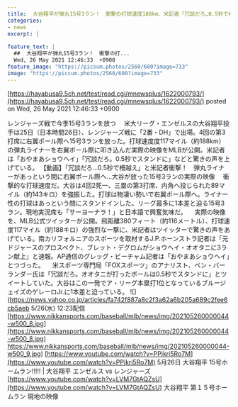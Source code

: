 ```yaml
---
title:  大谷翔平が弾丸15号3ラン！　衝撃の打球速度188km、米記者「冗談だろ…0.5秒で柵越え」  
categories:
- news
excerpt: |
  
feature_text: |
  ##  大谷翔平が弾丸15号3ラン！　衝撃の打...
  Wed, 26 May 2021 12:46:33  +0900
feature_image: "https://picsum.photos/2560/600?image=733"
image: "https://picsum.photos/2560/600?image=733"
---
```


[https://hayabusa9.5ch.net/test/read.cgi/mnewsplus/1622000793/](https://hayabusa9.5ch.net/test/read.cgi/mnewsplus/1622000793/)
posted on Wed, 26 May 2021 12:46:33  +0900

<!--more-->

レンジャーズ戦で今季15号3ランを放つ 　米大リーグ・エンゼルスの大谷翔平投手は25日（日本時間26日）、レンジャーズ戦に「2番・DH」で出場。4回の第3打席に右翼ポール際へ15号3ランを放った。打球速度度117マイル（約188km）の弾丸ライナーを右翼ポール際に叩き込んだ実際の映像をMLBが公開。米記者は「おやまあショウヘイ」「冗談だろ。0.5秒でスタンドに」などと驚きの声を上げている。 【動画】「冗談だろ…0.5秒で柵越え」と米記者衝撃！　弾丸ライナーがあっという間に右翼ポール際へ…大谷が放った15号3ランの実際の映像 　衝撃的な打球速度だ。大谷は4回2死一、三塁の第3打席、内角へ投じられた89マイル（約143キロ）を強振した。打球は物凄い勢いで右翼ポール際へ。ライナー性の打球はあっという間にスタンドインした。リーグ最多に1本差と迫る15号3ラン。現地実況席も「サーヨーナラ！」と日本語で興奮気味だ。 　実際の映像を、MLB公式ツイッターが公開。飛距離380フィート（約116メートル）、打球速度117マイル（約188キロ）の強烈な一撃に、米記者はツイッターで驚きの声をあげている。南カリフォルニアのスポーツを取材するJ.P.ホーンストラ記者は「元ドジャースのプロスペクト、ブレット・デグロムがショウヘイ・オオタニに3ラン献上」と速報。AP通信のグレッグ・ビーチャム記者は「おやまあショウヘイ」とつづった。 　米スポーツ専門局「FOXスポーツ」のアナリスト、ベン・バーランダー氏は「冗談だろ。オオタニが打ったボールは0.5秒でスタンドに」とツイートしていた。大谷はこの一発でア・リーグ本塁打1位となっているブルージェイズのゲレーロJr.に1本差と迫っている。 ![](https://news.yahoo.co.jp/articles/fa742f887a8c2f3a62a6b205a689c2fee6cb5aeb 5/26(水) 12:23配信 [https://www.nikkansports.com/baseball/mlb/news/img/202105260000044-w500_8.jpg](https://www.nikkansports.com/baseball/mlb/news/img/202105260000044-w500_8.jpg) https://www.nikkansports.com/baseball/mlb/news/img/202105260000044-w500_9.jpg) [https://www.youtube.com/watch?v=PPjkri5Ro7M](https://www.youtube.com/watch?v=PPjkri5Ro7M) 5月26日 大谷翔平 15号ホームラン!!!!! | 大谷翔平 エンゼルス vs レンジャーズ [https://www.youtube.com/watch?v=LVM7GtAQZsU](https://www.youtube.com/watch?v=LVM7GtAQZsU) 大谷翔平 第１５号ホームラン 現地の映像
